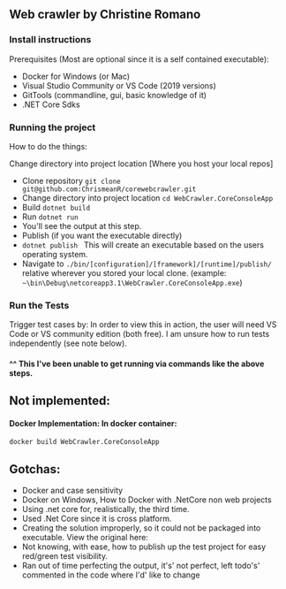 ## Web crawler by Christine Romano

### Install instructions
Prerequisites (Most are optional since it is a self contained executable):

- Docker for Windows (or Mac)
- Visual Studio Community or VS Code (2019 versions)
- GitTools (commandline, gui, basic knowledge of it)
- .NET Core Sdks

### Running the project
How to do the things:

Change directory into project location [Where you host your local repos]
- Clone repository ```git clone git@github.com:ChrismeanR/corewebcrawler.git```
- Change directory into project location ```cd WebCrawler.CoreConsoleApp```
- Build ```dotnet build```
- Run ```dotnet run```
- You'll see the output at this step.
- Publish (if you want the executable directly)
- ```dotnet publish ``` This will create an executable based on the users operating system.
- Navigate to ```./bin/[configuration]/[framework]/[runtime]/publish/ ``` relative wherever you stored your local clone.
(example: ```~\bin\Debug\netcoreapp3.1\WebCrawler.CoreConsoleApp.exe```)


### Run the Tests
Trigger test cases by:
In order to view this in action, the user will need VS Code or VS community edition (both free). I am unsure how to run tests independently (see note below).
#### ^^ This I've been unable to get running via commands like the above steps. 

## Not implemented:
#### Docker Implementation: In docker container:
```docker build WebCrawler.CoreConsoleApp```

## Gotchas:
- Docker and case sensitivity
- Docker on Windows, How to Docker with .NetCore non web projects
- Using .net core for, realistically, the third time.
- Used .Net Core since it is cross platform. 
- Creating the solution improperly, so it could not be packaged into executable. View the original here: 
- Not knowing, with ease, how to publish up the test project for easy red/green test visibility.
- Ran out of time perfecting the output, it's' not perfect, left todo's' commented in the code where I'd' like to change